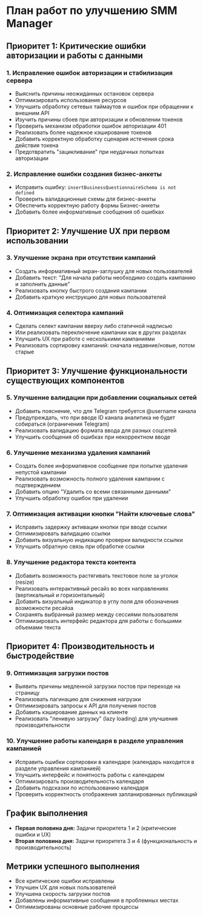 # План работ по улучшению SMM Manager

## Приоритет 1: Критические ошибки авторизации и работы с данными

### 1. Исправление ошибок авторизации и стабилизация сервера
- Выяснить причины неожиданных остановок сервера
- Оптимизировать использование ресурсов
- Улучшить обработку сетевых таймаутов и ошибок при обращении к внешним API
- Изучить причины сбоев при авторизации и обновлении токенов
- Проверить механизм обработки ошибок авторизации 401
- Реализовать более надежное кэширование токенов
- Добавить корректную обработку сценария истечения срока действия токена
- Предотвратить "зацикливание" при неудачных попытках авторизации

### 2. Исправление ошибки создания бизнес-анкеты
- Исправить ошибку: `insertBusinessQuestionnaireSchema is not defined`
- Проверить валидационные схемы для бизнес-анкеты
- Обеспечить корректную работу формы Бизнес-анкеты
- Добавить более информативные сообщения об ошибках

## Приоритет 2: Улучшение UX при первом использовании

### 3. Улучшение экрана при отсутствии кампаний
- Создать информативный экран-заглушку для новых пользователей
- Добавить текст: "Для начала работы необходимо создать кампанию и заполнить данные"
- Реализовать кнопку быстрого создания кампании
- Добавить краткую инструкцию для новых пользователей

### 4. Оптимизация селектора кампаний
- Сделать селект кампании вверху либо статичной надписью
- Или реализовать переключение кампании как в других разделах
- Улучшить UX при работе с несколькими кампаниями
- Реализовать сортировку кампаний: сначала недавние/новые, потом старые

## Приоритет 3: Улучшение функциональности существующих компонентов

### 5. Улучшение валидации при добавлении социальных сетей
- Добавить пояснение, что для Telegram требуется @username канала
- Предупреждать, что при вводе ID канала аналитика не будет собираться (ограничения Telegram)
- Реализовать валидацию формата ввода для разных соцсетей
- Улучшить сообщения об ошибках при некорректном вводе

### 6. Улучшение механизма удаления кампаний
- Создать более информативное сообщение при попытке удаления непустой кампании
- Реализовать возможность полного удаления кампании с подтверждением
- Добавить опцию "Удалить со всеми связанными данными"
- Улучшить обработку ошибок при удалении

### 7. Оптимизация активации кнопки "Найти ключевые слова"
- Исправить задержку активации кнопки при вводе ссылки
- Оптимизировать валидацию ссылки
- Добавить визуальную индикацию проверки валидности ссылки
- Улучшить обратную связь при обработке ссылки

### 8. Улучшение редактора текста контента
- Добавить возможность растягивать текстовое поле за уголок (resize)
- Реализовать интерактивный ресайз во всех направлениях (вертикальный и горизонтальный)
- Добавить визуальный индикатор в углу поля для обозначения возможности ресайза
- Сохранять выбранный размер между сессиями пользователя
- Оптимизировать интерфейс редактора для работы с большими объемами текста

## Приоритет 4: Производительность и быстродействие

### 9. Оптимизация загрузки постов
- Выявить причины медленной загрузки постов при переходе на страницу
- Реализовать пагинацию для снижения нагрузки
- Оптимизировать запросы к API для получения постов
- Добавить кэширование данных на клиенте
- Реализовать "ленивую загрузку" (lazy loading) для улучшения производительности

### 10. Улучшение работы календаря в разделе управления кампанией
- Исправить ошибки сортировки в календаре (календарь находится в разделе управления кампанией)
- Улучшить интерфейс и понятность работы с календарем
- Оптимизировать производительность календаря
- Добавить подсказки по использованию календаря
- Проверить корректность отображения запланированных публикаций

## График выполнения
- **Первая половина дня:** Задачи приоритета 1 и 2 (критические ошибки и UX)
- **Вторая половина дня:** Задачи приоритета 3 и 4 (функциональность и производительность)

## Метрики успешного выполнения
- Все критические ошибки исправлены
- Улучшен UX для новых пользователей
- Улучшена скорость загрузки постов
- Добавлены информативные сообщения в проблемных местах
- Оптимизированы основные рабочие процессы